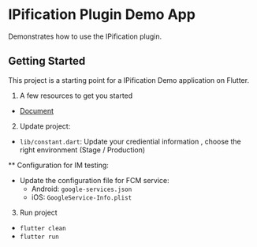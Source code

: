 # IPification Plugin Demo App

Demonstrates how to use the IPification plugin.

## Getting Started

This project is a starting point for a IPification Demo application on Flutter.


1. A few resources to get you started
- [Document](https://developer.ipification.com/#/flutter-plugin/latest/)

2. Update project:
- `lib/constant.dart`: Update your crediential information , choose the right environment (Stage / Production)

** Configuration for IM testing:
- Update the configuration file for FCM service:
  + Android: `google-services.json`
  + iOS: `GoogleService-Info.plist`

3. Run project
- `flutter clean`
- `flutter run`
